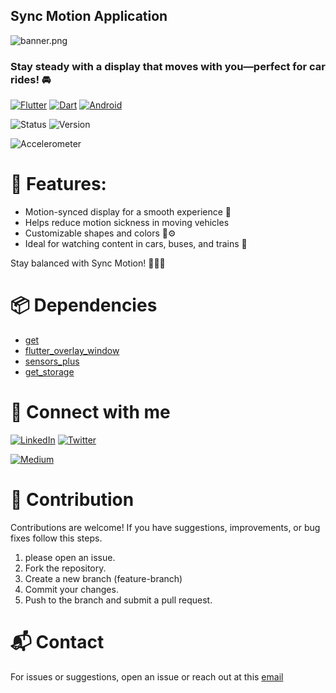 ## Sync Motion Application

![banner.png](banner.png)

### Stay steady with a display that moves with you—perfect for car rides! 🚘

[![Flutter](https://img.shields.io/badge/Flutter-Framework-02569B?logo=flutter)](https://flutter.dev/) [![Dart](https://img.shields.io/badge/Dart-Language-0175C2?logo=dart)](https://dart.dev/) [![Android](https://img.shields.io/badge/Android-Platform-3DDC84?logo=android)](https://developer.android.com/)

![Status](https://img.shields.io/badge/Status-Active-brightgreen) ![Version](https://img.shields.io/badge/Version-1.0.0-blue)

![Accelerometer](https://img.shields.io/badge/Sensors-Accelerometer-important)

# 📲 Features:

- Motion-synced display for a smooth experience 🎯
- Helps reduce motion sickness in moving vehicles
- Customizable shapes and colors 🎨⚙️
- Ideal for watching content in cars, buses, and trains 🚀

Stay balanced with Sync Motion! 💫📲✨

# 📦 Dependencies

- [get](https://pub.dev/documentation/get/latest/)
- [flutter_overlay_window](https://pub.dev/packages/flutter_overlay_window)
- [sensors_plus](https://pub.dev/packages/sensors_plus)
- [get_storage](https://pub.dev/documentation/get_storage/latest/)

# 🔗 Connect with me

[![LinkedIn](https://img.shields.io/badge/LinkedIn-Profile-darkblue?logo=linkedin)](https://www.linkedin.com/in/avniprajapati/) [![Twitter](https://img.shields.io/badge/Twitter-Profile-1DA1F2?logo=twitter)](https://x.com/avni_prajapati_)

[![Medium](https://img.shields.io/badge/Medium-Profile-black?logo=medium)](https://medium.com/@avniprajapati21101)


# 🤝 Contribution

Contributions are welcome! If you have suggestions, improvements, or bug fixes follow this steps.

1. please open an issue.
2. Fork the repository.
3. Create a new branch (feature-branch)
4. Commit your changes.
5. Push to the branch and submit a pull request.

# 📬 Contact

For issues or suggestions, open an issue or reach out at this [email](avniprajapati21101@gamil.com)
